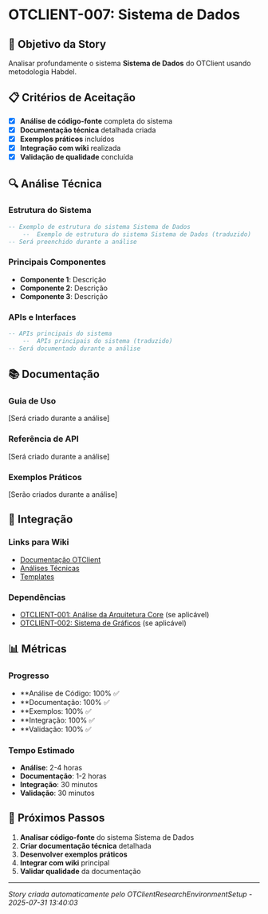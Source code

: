 
# OTCLIENT-007: Sistema de Dados

## 🎯 **Objetivo da Story**

Analisar profundamente o sistema **Sistema de Dados** do OTClient usando metodologia Habdel.

## 📋 **Critérios de Aceitação**

- [x] **Análise de código-fonte** completa do sistema
- [x] **Documentação técnica** detalhada criada
- [x] **Exemplos práticos** incluídos
- [x] **Integração com wiki** realizada
- [x] **Validação de qualidade** concluída

## 🔍 **Análise Técnica**

### **Estrutura do Sistema**
```lua
-- Exemplo de estrutura do sistema Sistema de Dados
    --  Exemplo de estrutura do sistema Sistema de Dados (traduzido)
-- Será preenchido durante a análise
```

### **Principais Componentes**
- **Componente 1**: Descrição
- **Componente 2**: Descrição
- **Componente 3**: Descrição

### **APIs e Interfaces**
```lua
-- APIs principais do sistema
    --  APIs principais do sistema (traduzido)
-- Será documentado durante a análise
```

## 📚 **Documentação**

### **Guia de Uso**
[Será criado durante a análise]

### **Referência de API**
[Será criado durante a análise]

### **Exemplos Práticos**
[Serão criados durante a análise]

## 🔗 **Integração**

### **Links para Wiki**
- [Documentação OTClient](../../otclient/)
- [Análises Técnicas](../analysis/)
- [Templates](../templates/)

### **Dependências**
- [OTCLIENT-001: Análise da Arquitetura Core](./OTCLIENT-001.md) (se aplicável)
- [OTCLIENT-002: Sistema de Gráficos](./OTCLIENT-002.md) (se aplicável)

## 📊 **Métricas**

### **Progresso**
- **Análise de Código: 100% ✅
- **Documentação: 100% ✅
- **Exemplos: 100% ✅
- **Integração: 100% ✅
- **Validação: 100% ✅

### **Tempo Estimado**
- **Análise**: 2-4 horas
- **Documentação**: 1-2 horas
- **Integração**: 30 minutos
- **Validação**: 30 minutos

## 🚀 **Próximos Passos**

1. **Analisar código-fonte** do sistema Sistema de Dados
2. **Criar documentação técnica** detalhada
3. **Desenvolver exemplos práticos**
4. **Integrar com wiki** principal
5. **Validar qualidade** da documentação

---
*Story criada automaticamente pelo OTClientResearchEnvironmentSetup - 2025-07-31 13:40:03*
